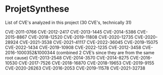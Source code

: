 # ProjetSynthese
List of CVE's analyzed in this project (30 CVE's, technically 31)

CVE-2011-0766
CVE-2012-2417
CVE-2013-1445
CVE-2014-5386
CVE-2015-8867
CVE-2018-12520
CVE-2019-11808
CVE-2020-12735
CVE-2020-28924
CVE-2021-3538
CVE-2021-41117
CVE-2022-36045
CVE-2019-15075
CVE-2022-1434
CVE-2019-10908
CVE-2022-1235
CVE-2012-3458
CVE-2016-1000352&1000344 (combined 2 CVE’s since they are from the same root cause)
CVE-2013-2548
CVE-2014-3570
CVE-2014-8275
CVE-2016-10530
CVE-2017-7526
CVE-2018-16870
CVE-2018-19653
CVE-2019-9155
CVE-2020-26263
CVE-2016-2053
CVE-2019-11578
CVE-2021-32738
